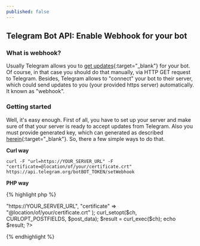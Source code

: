 ```yaml
---
published: false
---
```

## Telegram Bot API: Enable Webhook for your bot

### What is webhook?
Usually Telegram allows you to [get updates](https://core.telegram.org/bots/api#getupdates){:target="_blank"} for your bot. Of course, in that case you should do that manually, via HTTP GET request to Telegram. Besides, Telegram allows to "connect" your bot to their server, which could send updates to you (your provided https server) automatically. It known as "webhook".

### Getting started
Well, it's easy enough. First of all, you have to set up your server and make sure of that your server is ready to accept updates from Telegram. Also you must provide generated key, which can generated as described [herein](https://core.telegram.org/bots/self-signed){:target="_blank"}.
So, there a few simple ways to do that.

**Curl way**

	curl -F "url=https://YOUR_SERVER_URL" -F "certificate=@location/of/your/certificate.crt" https://api.telegram.org/botBOT_TOKEN/setWebhook

**PHP way**

{% highlight php %}
<?php

$url = "https://api.telegram.org/botBOT_TOKEN/setWebhook";

$ch = curl_init($url);
$post_data = Array(
	"url" => "https://YOUR_SERVER_URL",
	"certificate" => "@location/of/your/certificate.crt"
);
curl_setopt($ch, CURLOPT_POSTFIELDS, $post_data);
$result = curl_exec($ch);
echo $result;

?>
{% endhighlight %}
